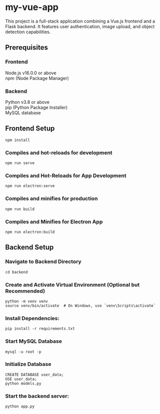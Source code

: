 # my-vue-app
This project is a full-stack application combining a Vue.js frontend and a Flask backend. 
It features user authentication, image upload, and object detection capabilities.

## Prerequisites
### Frontend

Node.js v16.0.0 or above  
npm (Node Package Manager)  

### Backend

Python v3.8 or above  
pip (Python Package Installer)  
MySQL database  

## Frontend Setup
```
npm install
```

### Compiles and hot-reloads for development
```
npm run serve
```

### Compiles and Hot-Reloads for App Development
```
npm run electron:serve
```

### Compiles and minifies for production
```
npm run build
```

### Compiles and Minifies for Electron App 
```
npm run electron:build
```

## Backend Setup

### Navigate to Backend Directory
```
cd backend
```

### Create and Activate Virtual Environment (Optional but Recommended)
```
python -m venv venv
source venv/bin/activate  # On Windows, use `venv\Scripts\activate`
```

### Install Dependencies:
```
pip install -r requirements.txt
```

### Start MySQL Database
```
mysql -u root -p
```

### Initialize Database
```
CREATE DATABASE user_data;
USE user_data;
python models.py
```

### Start the backend server:
```
python app.py
```